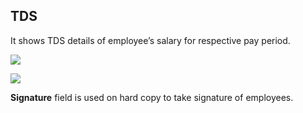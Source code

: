 ## TDS

It shows TDS details of employee’s salary for respective pay period.

![](http://docs.risersoft.com/hrmnirvana/ImagesExt/image8_92.png)

![](http://docs.risersoft.com/hrmnirvana/ImagesExt/image8_93.jpg)

**Signature** field is used on hard copy to take signature of employees.
